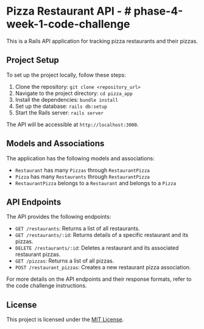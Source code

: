 # Pizza Restaurant API - # phase-4-week-1-code-challenge

This is a Rails API application for tracking pizza restaurants and their pizzas.

## Project Setup

To set up the project locally, follow these steps:

1. Clone the repository: `git clone <repository_url>`
2. Navigate to the project directory: `cd pizza_app`
3. Install the dependencies: `bundle install`
4. Set up the database: `rails db:setup`
5. Start the Rails server: `rails server`

The API will be accessible at `http://localhost:3000`.

## Models and Associations

The application has the following models and associations:

- `Restaurant` has many `Pizzas` through `RestaurantPizza`
- `Pizza` has many `Restaurants` through `RestaurantPizza`
- `RestaurantPizza` belongs to a `Restaurant` and belongs to a `Pizza`

## API Endpoints

The API provides the following endpoints:

- `GET /restaurants`: Returns a list of all restaurants.
- `GET /restaurants/:id`: Returns details of a specific restaurant and its pizzas.
- `DELETE /restaurants/:id`: Deletes a restaurant and its associated restaurant pizzas.
- `GET /pizzas`: Returns a list of all pizzas.
- `POST /restaurant_pizzas`: Creates a new restaurant pizza association.

For more details on the API endpoints and their response formats, refer to the code challenge instructions.

## License

This project is licensed under the [MIT License](LICENSE).
